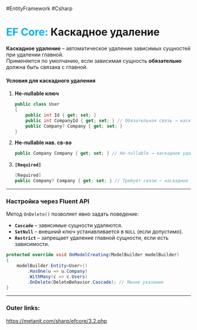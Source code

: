 #EntityFramework #Csharp 
# <font color="#00b0f0">EF Core:</font> Каскадное удаление

**Каскадное удаление** – автоматическое удаление зависимых сущностей при удалении главной.  
Применяется по умолчанию, если зависимая сущность **обязательно** должна быть связана с главной.  

#### **Условия для каскадного удаления**  

1. **Не-nullable ключ** 
   ```csharp
   public class User
   {
       public int Id { get; set; }
       public int CompanyId { get; set; } // Обязательная связь → каскадное удаление
       public Company? Company { get; set; }
   }
   ```  
2. **Не-nullable нав. св-во**
   ```csharp
   public Company Company { get; set; } // Не-nullable → каскадное удаление
   ```  
3. **`[Required]`**  
   ```csharp
   [Required]
   public Company? Company { get; set; } // Требует связи → каскадное удаление
   ```  

---
### **Настройка через Fluent API**  

Метод `OnDelete()` позволяет явно задать поведение:  
- **`Cascade`** – зависимые сущности удаляются.  
- **`SetNull`** – внешний ключ устанавливается в `NULL` (если допустимо).  
- **`Restrict`** – запрещает удаление главной сущности, если есть зависимости.  

```csharp
protected override void OnModelCreating(ModelBuilder modelBuilder)
{
    modelBuilder.Entity<User>()
        .HasOne(u => u.Company)
        .WithMany(c => c.Users)
        .OnDelete(DeleteBehavior.Cascade); // Явное указание
}
```  

---
### Outer links:
https://metanit.com/sharp/efcore/3.2.php